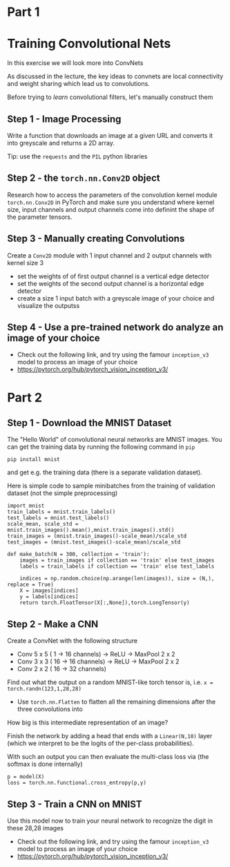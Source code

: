 # Part 1

# Training Convolutional Nets

In this exercise we will look more into ConvNets

As discussed in the lecture, the key ideas to convnets are local connectivity and weight sharing which lead us to convolutions.

Before trying to *learn* convolutional filters, let's manually construct them

## Step 1 - Image Processing

Write a function that downloads an image at a given URL and converts it into greyscale and returns a 2D array.

Tip: use the `requests` and the `PIL` python libraries

## Step 2 - the `torch.nn.Conv2D` object

Research how to access the parameters of the convolution kernel module `torch.nn.Conv2D` in PyTorch and make sure you understand where 
kernel size, input channels and output channels come into definint the shape of the parameter tensors.


## Step 3 - Manually creating Convolutions

Create a `Conv2D` module with 1 input channel and 2 output channels with kernel size 3

* set the weights of of first output channel is a vertical edge detector
* set the weights of the second output channel is a horizontal edge detector
* create a size 1 input batch with a greyscale image of your choice and visualize the outputss

## Step 4 - Use a pre-trained network do analyze an image of your choice

* Check out the following link, and try using the famour `inception_v3` model to process an image of your choice
* https://pytorch.org/hub/pytorch_vision_inception_v3/


# Part 2

## Step 1 - Download the MNIST Dataset

The "Hello World" of convolutional neural networks are MNIST images. You can get the training data by
running the following command in `pip`

```
pip install mnist
```

and get e.g. the training data (there is a separate validation dataset). 

Here is simple code to sample minibatches from the training of validation dataset (not the simple preprocessing)

```
import mnist
train_labels = mnist.train_labels()
test_labels = mnist.test_labels()
scale_mean, scale_std = mnist.train_images().mean(),mnist.train_images().std()
train_images = (mnist.train_images()-scale_mean)/scale_std
test_images = (mnist.test_images()-scale_mean)/scale_std

def make_batch(N = 300, collection = 'train'):
    images = train_images if collection == 'train' else test_images
    labels = train_labels if collection == 'train' else test_labels
        
    indices = np.random.choice(np.arange(len(images)), size = (N,), replace = True)
    X = images[indices]
    y = labels[indices]
    return torch.FloatTensor(X[:,None]),torch.LongTensor(y)
```

## Step 2 - Make a CNN

Create a ConvNet with the following structure

* Conv 5 x 5 ( 1 -> 16 channels) -> ReLU -> MaxPool 2 x 2
* Conv 3 x 3 ( 16 -> 16 channels) -> ReLU -> MaxPool 2 x 2
* Conv 2 x 2 ( 16 -> 32 channels) 


Find out what the output on a random MNIST-like torch tensor is, i.e. `x = torch.randn(123,1,28,28)`

* Use `torch.nn.Flatten` to flatten all the remaining dimensions after the three convolutions into

How big is this intermediate representation of an image?

Finish the network by adding a head that ends with a `Linear(N,10)` layer (which we interpret to be the logits of the per-class probabilities).

With such an output you can then evaluate the multi-class loss via (the softmax is done internally) 

```
p = model(X)
loss = torch.nn.functional.cross_entropy(p,y)
````

## Step 3 - Train a CNN on MNIST

Use this model now to train your neural network to recognize the digit in these 28,28 images

* Check out the following link, and try using the famour `inception_v3` model to process an image of your choice
* https://pytorch.org/hub/pytorch_vision_inception_v3/

